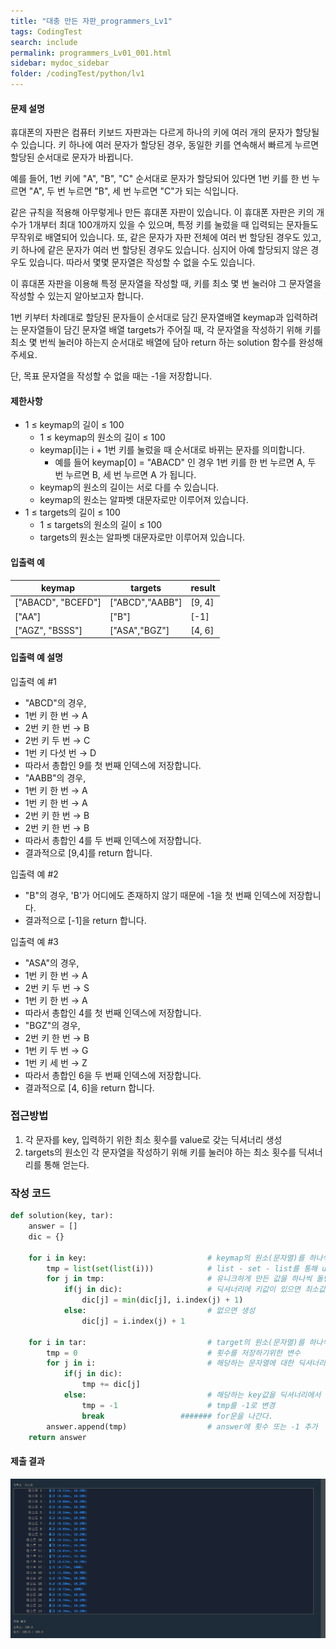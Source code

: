 ```yaml
---
title: "대충 만든 자판_programmers_Lv1"
tags: CodingTest
search: include
permalink: programmers_Lv01_001.html
sidebar: mydoc_sidebar
folder: /codingTest/python/lv1
---
```



#### 문제 설명 <br>

휴대폰의 자판은 컴퓨터 키보드 자판과는 다르게 하나의 키에 여러 개의 문자가 할당될 수 있습니다. 키 하나에 여러 문자가 할당된 경우, 동일한 키를 연속해서 빠르게 누르면 할당된 순서대로 문자가 바뀝니다.

예를 들어, 1번 키에 "A", "B", "C" 순서대로 문자가 할당되어 있다면 1번 키를 한 번 누르면 "A", 두 번 누르면 "B", 세 번 누르면 "C"가 되는 식입니다.

같은 규칙을 적용해 아무렇게나 만든 휴대폰 자판이 있습니다. 이 휴대폰 자판은 키의 개수가 1개부터 최대 100개까지 있을 수 있으며, 특정 키를 눌렀을 때 입력되는 문자들도 무작위로 배열되어 있습니다. 또, 같은 문자가 자판 전체에 여러 번 할당된 경우도 있고, 키 하나에 같은 문자가 여러 번 할당된 경우도 있습니다. 심지어 아예 할당되지 않은 경우도 있습니다. 따라서 몇몇 문자열은 작성할 수 없을 수도 있습니다.

이 휴대폰 자판을 이용해 특정 문자열을 작성할 때, 키를 최소 몇 번 눌러야 그 문자열을 작성할 수 있는지 알아보고자 합니다.

1번 키부터 차례대로 할당된 문자들이 순서대로 담긴 문자열배열 keymap과 입력하려는 문자열들이 담긴 문자열 배열 targets가 주어질 때, 각 문자열을 작성하기 위해 키를 최소 몇 번씩 눌러야 하는지 순서대로 배열에 담아 return 하는 solution 함수를 완성해 주세요.

단, 목표 문자열을 작성할 수 없을 때는 -1을 저장합니다.

#### 제한사항 <br>

- 1 ≤ keymap의 길이 ≤ 100
    - 1 ≤ keymap의 원소의 길이 ≤ 100
    - keymap[i]는 i + 1번 키를 눌렀을 때 순서대로 바뀌는 문자를 의미합니다.
        - 예를 들어 keymap[0] = "ABACD" 인 경우 1번 키를 한 번 누르면 A, 두 번 누르면 B, 세 번 누르면 A 가 됩니다.
    - keymap의 원소의 길이는 서로 다를 수 있습니다.
    - keymap의 원소는 알파벳 대문자로만 이루어져 있습니다.
- 1 ≤ targets의 길이 ≤ 100
    - 1 ≤ targets의 원소의 길이 ≤ 100
    - targets의 원소는 알파벳 대문자로만 이루어져 있습니다.


#### 입출력 예 <br>
  
keymap|	targets|	result
---|---|---
["ABACD", "BCEFD"]|	["ABCD","AABB"]|	[9, 4]
["AA"]|	["B"]|	[-1]
["AGZ", "BSSS"]|	["ASA","BGZ"]|	[4, 6]

#### 입출력 예 설명 <br>

입출력 예 #1
- "ABCD"의 경우,
- 1번 키 한 번 → A
- 2번 키 한 번 → B
- 2번 키 두 번 → C
- 1번 키 다섯 번 → D
- 따라서 총합인 9를 첫 번째 인덱스에 저장합니다.
- "AABB"의 경우,
- 1번 키 한 번 → A
- 1번 키 한 번 → A
- 2번 키 한 번 → B
- 2번 키 한 번 → B
- 따라서 총합인 4를 두 번째 인덱스에 저장합니다.
- 결과적으로 [9,4]를 return 합니다.

입출력 예 #2
- "B"의 경우, 'B'가 어디에도 존재하지 않기 때문에 -1을 첫 번째 인덱스에 저장합니다.
- 결과적으로 [-1]을 return 합니다.

입출력 예 #3
- "ASA"의 경우,
- 1번 키 한 번 → A
- 2번 키 두 번 → S
- 1번 키 한 번 → A
- 따라서 총합인 4를 첫 번째 인덱스에 저장합니다.
- "BGZ"의 경우,
- 2번 키 한 번 → B
- 1번 키 두 번 → G
- 1번 키 세 번 → Z
- 따라서 총합인 6을 두 번째 인덱스에 저장합니다.
- 결과적으로 [4, 6]을 return 합니다.

### 접근방법 <br>

1. 각 문자를 key, 입력하기 위한 최소 횟수를 value로 갖는 딕셔너리 생성
2. targets의 원소인 각 문자열을 작성하기 위해 키를 눌러야 하는 최소 횟수를 딕셔너리를 통해 얻는다.

### 작성 코드 <br>

```python
def solution(key, tar):
    answer = []
    dic = {}
    
    for i in key:                           # keymap의 원소(문자열)를 하나씩 가져온다.
        tmp = list(set(list(i)))            # list - set - list를 통해 unique하게 만들어준다.
        for j in tmp:                       # 유니크하게 만든 값을 하나씩 돌면서 딕셔너리에 최소횟수를 담는다.
            if(j in dic):                   # 딕셔너리에 키값이 있으면 최소값으로 대체
                dic[j] = min(dic[j], i.index(j) + 1)
            else:                           # 없으면 생성
                dic[j] = i.index(j) + 1
    
    for i in tar:                           # target의 원소(문자열)를 하나씩 가져온다
        tmp = 0                             # 횟수를 저장하기위한 변수
        for j in i:                         # 해당하는 문자열에 대한 딕셔너리 value를 tmp에 더하기
            if(j in dic):
                tmp += dic[j]
            else:                           # 해당하는 key값을 딕셔너리에서 찾을 수 없으면 tmp를 -1로 변경
                tmp = -1                    # tmp를 -1로 변경
                break                 ####### for문을 나간다.
        answer.append(tmp)                  # answer에 횟수 또는 -1 추가
    return answer
```

#### 제출 결과

![제출 결과](\images\programmers_Lv01_001.png)





